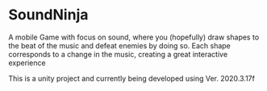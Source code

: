 # SoundNinja

A mobile Game with focus on sound, where you (hopefully) draw shapes to the beat of the music and defeat enemies by doing so. Each shape corresponds to a change in the music, creating a great interactive experience

This is a unity project and currently being developed using Ver. 2020.3.17f
